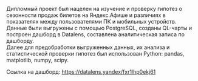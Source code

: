 Дипломный проект был нацелен на изучение и проверку гипотез о сезонности продаж билетов на Яндекс.Афише и различиях в показателях между пользователями ПК и мобильных устройств.  
Данные были выгружены с помощью PostgreSQL, созданы QL-чарты и построен дашборд в Datalens, составлена аналитическая записа по дашборду.  
Далее для предобработки выгруженных данных, их анализа и статистической проверки гипотез был использован Python: pandas, matplotlib, numpy, scipy.  

Ссылка на дашборд: https://datalens.yandex/fxr1lhp0ekj61
